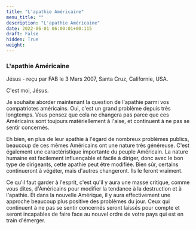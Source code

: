 ```yaml
---
title: "L'apathie Américaine"
menu_title: ""
description: "L'apathie Américaine"
date: 2022-06-01 06:00:01+00:115
draft: False
hidden: True
weight:
---
```

### L'apathie Américaine

Jésus - reçu par FAB le 3 Mars 2007, Santa Cruz, Californie, USA.

C'est moi, Jésus.

Je souhaite aborder maintenant la question de l'apathie parmi vos compatriotes américains. Oui, c'est un grand problème depuis très longtemps. Vous pensez que cela ne changera pas parce que ces Américains sont toujours matériellement à l'aise, et continuent à ne pas se sentir concernés.

Eh bien, en plus de leur apathie à l'égard de nombreux problèmes publics, beaucoup de ces mêmes Américains ont une nature très généreuse. C'est également une caractéristique importante du peuple Américain. La nature humaine est facilement influençable et facile à diriger, donc avec le bon type de dirigeants, cette apathie peut être modifiée. Bien sûr, certains continueront à végéter, mais d'autres changeront. Ils le feront vraiment.

Ce qu'il faut garder à l'esprit, c'est qu'il y aura une masse critique, comme vous dites, d'Américains pour modifier la tendance à la destruction et à l'apathie. Et dans la nouvelle Amérique, il y aura effectivement une approche beaucoup plus positive des problèmes du jour. Ceux qui continuent à ne pas se sentir concernés seront laissés pour compte et seront incapables de faire face au nouvel ordre de votre pays qui est en train d'émerger.
